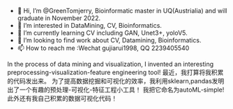 - 👋 Hi, I’m @GreenTomjerry, Bioinformatic master in UQ(Austrialia) and will graduate in November 2022.
- 👀 I’m interested in DataMining, CV, Bioinformatics.
- 🌱 I’m currently learning CV including GAN, Unet3+, yoloV5.
- 💞️ I’m looking to find work about CV, Datamining, Bioinformatics.
- 📫 How to reach me :Wechat gujiarui1998, QQ 2239405540

In the process of data mining and visualization,
I invented an interesting preprocessing-visualization-feature engineering tool!
最近，我打算将我积累的代码发出来。
为了提高数据挖掘和可视化的效率，我利用sklearn,pandas发明出了一个有趣的预处理-可视化-特征工程小工具！
我把它命名为autoML-simple!
此外还有我自己积累的数据可视化代码！
<!---
GreenTomjerry/GreenTomjerry is a ✨ special ✨ repository because its `README.md` (this file) appears on your GitHub profile.
You can click the Preview link to take a look at your changes.
--->
